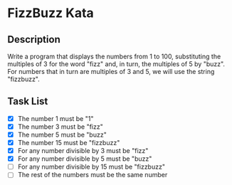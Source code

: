 # FizzBuzz Kata

## Description
Write a program that displays the numbers from 1 to 100, substituting the multiples of 3 for the word "fizz" and, in
turn, the multiples of 5 by "buzz". For numbers that in turn are multiples of 3 and 5, we will use the string "fizzbuzz".

## Task List
- [x] The number 1 must be "1"
- [x] The number 3 must be "fizz"
- [x] The number 5 must be "buzz"
- [x] The number 15 must be "fizzbuzz"
- [x] For any number divisible by 3 must be "fizz"
- [x] For any number divisible by 5 must be "buzz"
- [ ] For any number divisible by 15 must be "fizzbuzz"
- [ ] The rest of the numbers must be the same number
